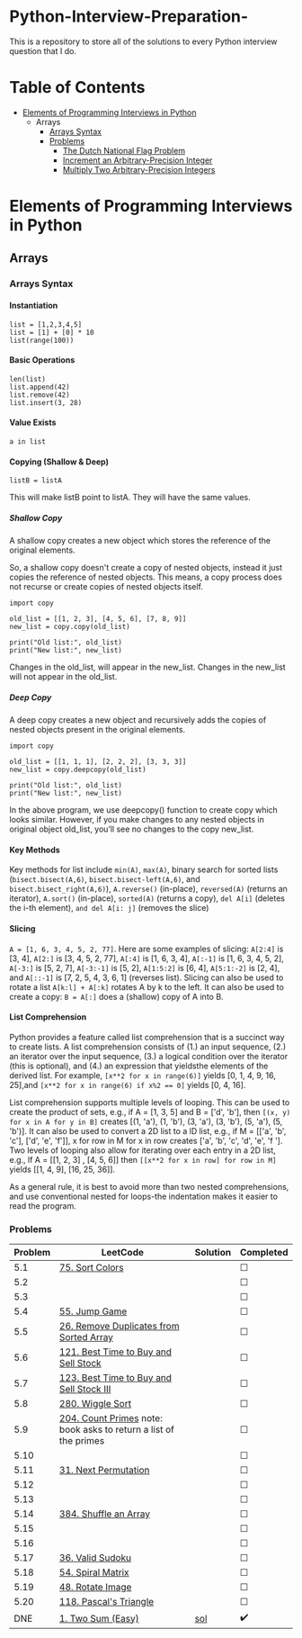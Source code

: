 # Python-Interview-Preparation-
This is a repository to store all of the solutions to every Python interview question that I do.

# Table of Contents
* [Elements of Programming Interviews in Python](#elements-of-programming-interviews-in-python)
	* Arrays
		* [Arrays Syntax](#arrays-syntax)
		* [Problems](#problems)
			* [The Dutch National Flag Problem](#the-dutch-national-flag-problem)
			* [Increment an Arbitrary-Precision Integer](#increment-an-arbitrary-precision-integer)
			* [Multiply Two Arbitrary-Precision Integers](#multiply-two-arbitrary-precision-integers)

# Elements of Programming Interviews in Python
## Arrays
### Arrays Syntax
#### Instantiation
```
list = [1,2,3,4,5]
list = [1] + [0] * 10
list(range(100))
```
#### Basic Operations
```
len(list)
list.append(42)
list.remove(42)
list.insert(3, 28)
```
#### Value Exists
```
a in list
```
#### Copying (Shallow & Deep)
```
listB = listA
```
This will make listB point to listA. They will have the same values.
##### Shallow Copy
A shallow copy creates a new object which stores the reference of the original elements.

So, a shallow copy doesn't create a copy of nested objects, instead it just copies the reference of nested objects. This means, a copy process does not recurse or create copies of nested objects itself.
```
import copy

old_list = [[1, 2, 3], [4, 5, 6], [7, 8, 9]]
new_list = copy.copy(old_list)

print("Old list:", old_list)
print("New list:", new_list)
```
Changes in the old_list, will appear in the new_list. Changes in the new_list will not appear in the old_list.
##### Deep Copy
A deep copy creates a new object and recursively adds the copies of nested objects present in the original elements.
```
import copy

old_list = [[1, 1, 1], [2, 2, 2], [3, 3, 3]]
new_list = copy.deepcopy(old_list)

print("Old list:", old_list)
print("New list:", new_list)
```
In the above program, we use deepcopy() function to create copy which looks similar. However, if you make changes to any nested objects in original object old_list, you’ll see no changes to the copy new_list.
#### Key Methods
Key methods for list include `min(A)`, `max(A)`, binary search for sorted lists (`bisect.bisect(A,6)`, `bisect.bisect-left(A,6)`, and `bisect.bisect_right(A,6)`), `A.reverse()` (in-place), `reversed(A)` (returns an iterator), `A.sort()` (in-place), `sorted(A)` (returns a copy), `del A[i]` (deletes the i-th element), `and del A[i: j]` (removes the slice)
#### Slicing
`A = [1, 6, 3, 4, 5, 2, 77]`. Here are some examples of slicing: `A[2:4]` is [3, 4], `A[2:]` is [3, 4, 5, 2, 77], `A[:4]` is [1, 6, 3, 4], `A[:-1]` is [1, 6, 3, 4, 5, 2], `A[-3:]` is [5, 2, 7], `A[-3:-1]` is [5, 2], `A[1:5:2]` is [6, 4], `A[5:1:-2]` is [2, 4], and `A[::-1]` is [7, 2, 5, 4, 3, 6, 1] (reverses list). Slicing can also be used to rotate a list `A[k:l] + A[:k]` rotates A by k to the left. It can also be used to create a copy: `B = A[:]` does a (shallow) copy of A into B.
#### List Comprehension
Python provides a feature called list comprehension that is a succinct way to create lists. A list comprehension consists of (1.) an input sequence, (2.) an iterator over the input sequence, (3.) a logical condition over the iterator (this is optional), and (4.) an expression that yieldsthe elements of the derived list. For example, `[x**2 for x in range(6)]` yields [0, 1, 4, 9, 16, 25],and `[x**2 for x in range(6) if x%2 == 0]` yields [0, 4, 16].

List comprehension supports multiple levels of looping. This can be used to create the product of sets, e.g., if A = [1, 3, 5] and B = ['d', 'b'], then `[(x, y) for x in A for y in B]` creates [(1, 'a'), (1, 'b'), (3, 'a'), (3, 'b'), (5, 'a'), (5, 'b')]. It can also be used to convert a 2D list to a lD list, e.g., if M = [['a', 'b', 'c'], ['d', 'e',
'f']], x for row in M for x in row creates ['a', 'b', 'c', 'd', 'e', 'f ']. Two levels of looping also allow for iterating over each entry in a 2D list, e.g., lf A = [[1, 2, 3] , [4, 5, 6]] then `[[x**2 for x in row] for row in M]` yields [[1, 4, 9], [16, 25, 36]].

As a general rule, it is best to avoid more than two nested comprehensions, and use conventional nested for loops-the indentation makes it easier to read the program.

### Problems
| Problem | LeetCode | Solution  | Completed |
|---------|----------|-----------|-----------|
| 5.1     | [75. Sort Colors](https://leetcode.com/problems/sort-colors/) | | &#9744; |
| 5.2     | []() | | &#9744; |
| 5.3     | []() | | &#9744; |
| 5.4     | [55. Jump Game](https://leetcode.com/problems/jump-game/) | | &#9744; |
| 5.5     | [26. Remove Duplicates from Sorted Array](https://leetcode.com/problems/remove-duplicates-from-sorted-array/) | | &#9744; |
| 5.6     | [121. Best Time to Buy and Sell Stock](https://leetcode.com/problems/best-time-to-buy-and-sell-stock/) | | &#9744; |
| 5.7	  | [123. Best Time to Buy and Sell Stock III](https://leetcode.com/problems/best-time-to-buy-and-sell-stock-iii/) | | &#9744; |
| 5.8     | [280. Wiggle Sort](https://leetcode.com/problems/wiggle-sort) | | &#9744; |
| 5.9     | [204. Count Primes](https://leetcode.com/problems/count-primes) note: book asks to return a list of the primes | | &#9744; |
| 5.10    | []() | | &#9744; |
| 5.11    | [31. Next Permutation](https://leetcode.com/problems/next-permutation/) | | &#9744; |
| 5.12    | []() | | &#9744; |
| 5.13    | []() | | &#9744; |
| 5.14    | [384. Shuffle an Array](https://leetcode.com/problems/shuffle-an-array/) | | &#9744; |
| 5.15    | []() | | &#9744; |
| 5.16    | []() | | &#9744; |
| 5.17    | [36. Valid Sudoku](https://leetcode.com/problems/valid-sudoku/) | | &#9744; |
| 5.18    | [54. Spiral Matrix](https://leetcode.com/problems/spiral-matrix/) | | &#9744; |
| 5.19    | [48. Rotate Image](https://leetcode.com/problems/rotate-image/) | | &#9744; |
| 5.20    | [118. Pascal's Triangle](https://leetcode.com/problems/pascals-triangle/) | | &#9744; |
| DNE     | [1. Two Sum (Easy)](https://leetcode.com/problems/two-sum/) | [sol](https://github.com/milosarsik/Python-Interview-Preparation/blob/main/LeetCode/Arrays/Easy/TwoSum.py) | :heavy_check_mark: |
